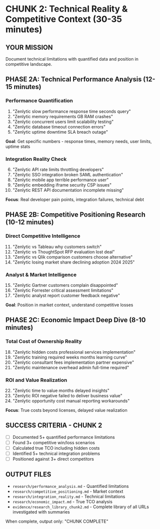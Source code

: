 # CHUNK 2: Technical Reality & Competitive Context (30-35 minutes)

## YOUR MISSION
Document technical limitations with quantified data and position in competitive landscape.

## PHASE 2A: Technical Performance Analysis (12-15 minutes)

### Performance Quantification
1. "Zenlytic slow performance response time seconds query"
2. "Zenlytic memory requirements GB RAM crashes"
3. "Zenlytic concurrent users limit scalability testing"
4. "Zenlytic database timeout connection errors"
5. "Zenlytic uptime downtime SLA breach outage"

**Goal**: Get specific numbers - response times, memory needs, user limits, uptime stats

### Integration Reality Check
6. "Zenlytic API rate limits throttling developers"
7. "Zenlytic SSO integration broken SAML authentication"
8. "Zenlytic mobile app terrible performance user"
9. "Zenlytic embedding iframe security CSP issues"
10. "Zenlytic REST API documentation incomplete missing"

**Focus**: Real developer pain points, integration failures, technical debt

## PHASE 2B: Competitive Positioning Research (10-12 minutes)

### Direct Competitive Intelligence
11. "Zenlytic vs Tableau why customers switch"
12. "Zenlytic vs ThoughtSpot RFP evaluation lost deal"
13. "Zenlytic vs Qlik comparison customers choose alternative"
14. "Zenlytic losing market share declining adoption 2024 2025"

### Analyst & Market Intelligence
15. "Zenlytic Gartner customers complain disappointed"
16. "Zenlytic Forrester critical assessment limitations"
17. "Zenlytic analyst report customer feedback negative"

**Goal**: Position in market context, understand competitive losses

## PHASE 2C: Economic Impact Deep Dive (8-10 minutes)

### Total Cost of Ownership Reality
18. "Zenlytic hidden costs professional services implementation"
19. "Zenlytic training required weeks months learning curve"
20. "Zenlytic consultant fees implementation partner expensive"
21. "Zenlytic maintenance overhead admin full-time required"

### ROI and Value Realization
22. "Zenlytic time to value months delayed insights"
23. "Zenlytic ROI negative failed to deliver business value"
24. "Zenlytic opportunity cost manual reporting workarounds"

**Focus**: True costs beyond licenses, delayed value realization

## SUCCESS CRITERIA - CHUNK 2
- [ ] Documented 5+ quantified performance limitations
- [ ] Found 3+ competitive win/loss scenarios
- [ ] Calculated true TCO including hidden costs
- [ ] Identified 5+ technical integration problems
- [ ] Positioned against 3+ direct competitors

## OUTPUT FILES
- `research/performance_analysis.md` - Quantified limitations
- `research/competitive_positioning.md` - Market context
- `research/integration_reality.md` - Technical limitations
- `research/economic_impact.md` - True TCO analysis
- `evidence/research_library_chunk2.md` - Complete library of all URLs investigated with summaries

When complete, output only: "CHUNK COMPLETE"